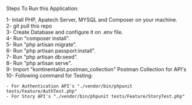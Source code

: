 Steps To Run this Application:

1- Intall PHP, Apatech Server, MYSQL and Composer on your machine.<br>
2- git pull this repo<br>
3- Create Database and configure it on .env file.<br>
4- Run "composer install".<br>
5- Run "php artisan migrate".<br>
6- Run "php artisan passport:install".<br>
7- Run "php artisan db:seed".<br>
8- Run "php artisan serve".<br>
9- Import "kontinentalist.postman_collection" Postman Collection for API's<br>
10- Following command for Testing:
	
	- For Authentication API's "./vendor/bin/phpunit tests/Feature/AuthTest.php"
	- For Story API's "./vendor/bin/phpunit tests/Feature/StoryTest.php"


